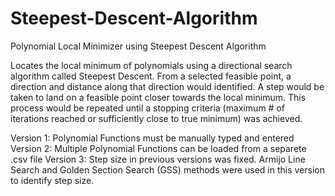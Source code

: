 # Steepest-Descent-Algorithm
Polynomial Local Minimizer using Steepest Descent Algorithm

Locates the local minimum of polynomials using a directional search algorithm called Steepest Descent.
From a selected feasible point, a direction and distance along that direction would identified.
A step would be taken to land on a feasible point closer towards the local minimum.
This process would be repeated until a stopping criteria (maximum # of iterations reached or sufficiently close to true minimum) was achieved.

Version 1: Polynomial Functions must be manually typed and entered
Version 2: Multiple Polynomial Functions can be loaded from a separete .csv file
Version 3: Step size in previous versions was fixed. Armijo Line Search and Golden Section Search (GSS) methods were used in this version to identify step size.
